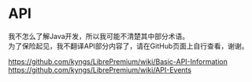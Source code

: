 # API
我不怎么了解Java开发，所以我可能不清楚其中部分术语。  
为了保险起见，我不翻译API部分内容了，请在GitHub页面上自行查看，谢谢。

https://github.com/kyngs/LibrePremium/wiki/Basic-API-Information  
https://github.com/kyngs/LibrePremium/wiki/API-Events
